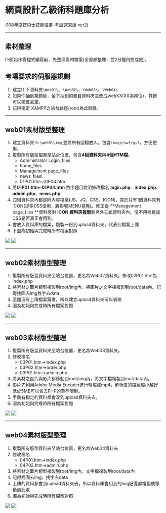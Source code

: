 # 網頁設計乙級術科題庫分析
(108年度技術士技能檢定-考試速寫版 ver2)

---
## 素材整理
!>開始作答程式編寫前，先整理素材檔案(全部都整理，並2分鐘內完成他)。

## 考場要求的伺服器規劃

1. 建立D:下資料夾`\Web01\`、`\Web02\`、`\Web03\`、`\Web04\`
2. 如果你抽到某題目，留下抽到的題目資料夾並改成webXX\(XX為座位\)，其餘可以擱置丟棄。
3. 記得指定 XAMPP之站台路徑(root)為此目錄。
---
## web01素材版型整理

1. 建立資料夾 `D:\web01\img` 並將所有圖檔放入，包含`image/swf/gif`，方便使用。
2. 複製所有版型檔案至站台位置，包含**4組資料夾**與**4個HTM檔**。
   - Administrator Login\_files
   - home\_files
   - Management page\_files
   - news\_files\
   - 01P01.htm~01P04.htm
3. 將**01P01.htm~01P04.htm** 依序題目說明修改檔名
   **login.php**、**index.php**、**admin.php**、**news.php**
4. 四組資料夾內都是同內容檔案\(JS、JQ、CSS、ICON\)，差於只有1個資料夾有ICON(提供CSS使用，將影響MENU視覺)。修正從 **Management page\_files **資料夾對 **ICON **資料夾**複製**到另外三組資料夾內。便不用考量該CSS是否真正會用到。
5. 會放入資料庫的檔案，複製一份到upload資料夾，代表此檔案上傳
6. 下圖為初始與完成時所有檔案對照

![](https://i.imgur.com/q62vbsM.png)
![](https://i.imgur.com/UEiJdoh.png)

---
## web02素材版型整理
1. 複製所有版型資料夾至站台位置，更名為Web02資料夾。修改02P01.htm為index.php
2. 將素材之圖片類型複製到root/img內。將圖片之文字檔複製到root/data內。記得找圖去img找字去data
3. 這題沒有上傳檔案需求，所以建立upload資料夾可以省略
4. 圖為初始與完成時所有檔案對照

  ![](https://i.imgur.com/IW9bHMk.png)
  ![](https://i.imgur.com/Ky2kjyE.png)

---
## web03素材版型整理
1. 複製所有版型資料夾至站台位置，更名為Web03資料夾。
2. 修改檔名
   - 03P01.htm->index.php
   - 03P02.htm->order.php
   - 03P01.htm->admin.php
3. 將素材之圖片與影片都移動到root/img內，將文字檔複製到root/data內。
4. 影片先利用Adobe Media Encoder進行轉檔成mp4，解析度的檔案越小越好低於5MB可以省去PHP的暫存限制。
5. 手動有指定的資料都會改到upload資料夾去。
6. 圖為初始與完成時所有檔案對照

  ![](https://i.imgur.com/Ehzr7rI.png)
  ![](https://i.imgur.com/uclBCeS.png)

---
## web04素材版型整理

1. 複製所有版型資料夾至站台位置，更名為Web04資料夾
2. 修改檔名
   - 04P01.htm->index.php
   - 04P02.htm->admin.php
3. 將素材之圖片類型複製到root/img內，文字檔複製到root/data內
4. 記得找圖去img，找字去data
5. 上傳的資料都會到upload資料夾去，所以資料庫會用到的img記得都複製或移動到此處
6. 圖為初始與完成時所有檔案對照

![](https://i.imgur.com/5O9VdD4.png)
![](https://i.imgur.com/fYlQPel.png)